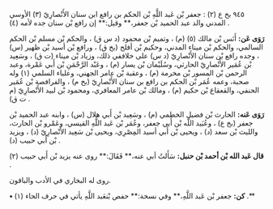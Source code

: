 ٩٤٥ بخ ع (٢) : جعفر بْن عَبد اللَّهِ بْن الحكم بن رافع ابن سنان الأَنْصارِيّ (٣) الأوسي المدني والد عبد الحميد بْن جعفر،** وقيل:** إن رافع بْن سنان جده لأمه (٤) .

**رَوَى عَن:** أَنَس بْن مالك (٥) (م) ، وتميم بْن محمود (د س ق) ، والحكم بْن مسلم بْن الحكم السالمي، والحكم بْن ميناء المدني، وحكيم بْن أفلح (بخ ق) ، ورافع بْن أسيد بْن ظهير (س) ، وجده رافع بْن سنان الأَنْصارِيّ (د س) على خلاففي ذلك، وزياد بْن ميناء (ت ق) ، وسَعِيد بْن عُمَير الأَنْصارِيّ الحارثي، وسُلَيْمان بْن يسار (م) ، وعَبْد الرَّحْمَنِ بْن أَبي عَمْرة، وعبد الرحمن بْن المسور بْن مخرمة (م) ، وعقبة بْن عامر الجهني، وعلباء السلمي (١) وله صحبة، وعمه عُمَر بْن الحكم بن رافع بن سنان الأَنْصارِيّ (بخ م) ، والفرافصة بْن عُمَير الحنفي، والقعقاع بْن حكيم (م) ، ومالك بْن عامر المعافري، ومحمود بْن لبيد الأَنْصارِيّ (م ت ق) .

**رَوَى عَنه:** الحارث بْن فضيل الخطمي (م) ، وسَعِيد بْن أَبي هلال (س) ، وابنه عبد الحميد بْن جعفر (بخ ع) ، وعُبَيد اللَّه بْن أَبي جعفر، وعُمَر بْن عَبد اللَّهِ القيسي، وعَمْرو بْن الحارث، والليث بْن سعد (د) ، ويحيى بْن أَبي أسيد المِصْرِي، ويحيى بْن سَعِيد الأَنْصارِيّ (د) ، ويزيد بْن أَبي حبيب (د) .

**قال عَبد الله بْن أحمد بْن حنبل:** سَأَلتُ أبي عنه،** فَقَالَ:** روى عنه يزيد بْن أَبي حبيب (٢) .

روى له البخاري في الأدب والباقون.

**• كن:** جعفر بْن عَبد اللَّهِ،** وفي نسخة:** حفص بْنعَبد اللَّهِ يأتي في حرف الحاء (١) .**